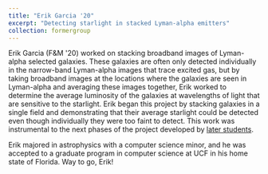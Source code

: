 ```yaml
---
title: "Erik Garcia '20"
excerpt: "Detecting starlight in stacked Lyman-alpha emitters"
collection: formergroup
---
```


Erik Garcia (F&M '20) worked on stacking broadband images of Lyman-alpha selected galaxies. These galaxies are often only detected individually in the narrow-band Lyman-alpha images that trace excited gas, but by taking broadband images at the locations where the galaxies are seen in Lyman-alpha and averaging these images together, Erik worked to determine the average luminosity of the galaxies at wavelengths of light that are sensitive to the starlight. Erik began this project by stacking galaxies in a single field and demonstrating that their average starlight could be detected even though individually they were too faint to detect. This work was instrumental to the next phases of the project developed by [later students](../christopher/).

Erik majored in astrophysics with a computer science minor, and he was accepted to a graduate program in computer science at UCF in his home state of Florida. Way to go, Erik!

